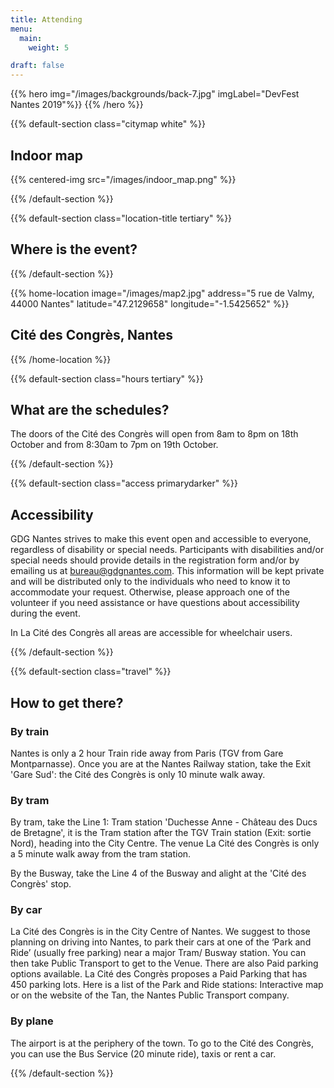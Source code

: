 ```yaml
---
title: Attending
menu:
  main:
    weight: 5

draft: false
---
```


{{% hero img="/images/backgrounds/back-7.jpg" imgLabel="DevFest Nantes 2019"%}}
{{% /hero %}}

{{% default-section class="citymap white" %}}

## Indoor map
{{% centered-img src="/images/indoor_map.png" %}}

{{% /default-section %}}

{{% default-section class="location-title tertiary" %}}

## Where is the event?

{{% /default-section %}}

{{% home-location
    image="/images/map2.jpg"
    address="5 rue de Valmy, 44000 Nantes"
    latitude="47.2129658"
    longitude="-1.5425652" %}}

## Cité des Congrès, Nantes

{{% /home-location %}}

{{% default-section class="hours tertiary" %}}

## What are the schedules?

The doors of the Cité des Congrès will open from 8am to 8pm on 18th October and from 8:30am to 7pm on 19th October.

{{% /default-section %}}

{{% default-section class="access primarydarker" %}}

## Accessibility
GDG Nantes strives to make this event open and accessible to everyone, regardless of disability or special needs. Participants with disabilities and/or special needs should provide details in the registration form and/or by emailing us at bureau@gdgnantes.com. This information will be kept private and will be distributed only to the individuals who need to know it to accommodate your request. Otherwise, please approach one of the volunteer if you need assistance or have questions about accessibility during the event.

In La Cité des Congrès all areas are accessible for wheelchair users.

{{% /default-section %}}

{{% default-section class="travel" %}}

## How to get there?

### By train
Nantes is only a 2 hour Train ride away from Paris (TGV from Gare Montparnasse).
Once you are at the Nantes Railway station, take the Exit 'Gare Sud': the Cité des Congrès is only 10 minute walk away.

### By tram
By tram, take the Line 1: Tram station 'Duchesse Anne - Château des Ducs de Bretagne', it is the Tram station after the TGV Train station (Exit: sortie Nord), heading into the City Centre. The venue La Cité des Congrès is only a 5 minute walk away from the tram station.

By the Busway, take the Line 4 of the Busway and alight at the 'Cité des Congrès' stop.

### By car
La Cité des Congrès is in the City Centre of Nantes. We suggest to those planning on driving into Nantes, to park their cars at one of the ‘Park and Ride’ (usually free parking) near a major Tram/ Busway station. You can then take Public Transport to get to the Venue. There are also Paid parking options available.
La Cité des Congrès proposes a Paid Parking that has 450 parking lots.
Here is a list of the Park and Ride stations: Interactive map or on the website of the Tan, the Nantes Public Transport company.

### By plane
The airport is at the periphery of the town. To go to the Cité des Congrès, you can use the Bus Service (20 minute ride), taxis or rent a car.

{{% /default-section %}}